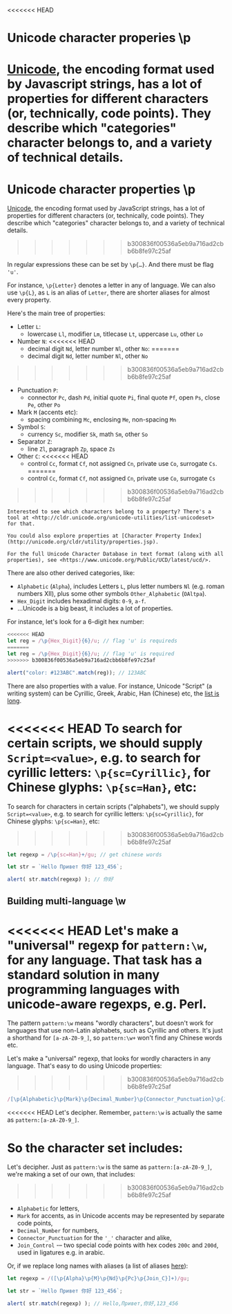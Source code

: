
<<<<<<< HEAD
# Unicode character properies \p

[Unicode](https://en.wikipedia.org/wiki/Unicode), the encoding format used by Javascript strings, has a lot of properties for different characters (or, technically, code points). They describe which "categories" character belongs to, and a variety of technical details.
=======
# Unicode character properties \p

[Unicode](https://en.wikipedia.org/wiki/Unicode), the encoding format used by JavaScript strings, has a lot of properties for different characters (or, technically, code points). They describe which "categories" character belongs to, and a variety of technical details.
>>>>>>> b300836f00536a5eb9a716ad2cbb6b8fe97c25af

In regular expressions these can be set by `\p{…}`. And there must be flag `'u'`.

For instance, `\p{Letter}` denotes a letter in any of language. We can also use `\p{L}`, as `L` is an alias of `Letter`, there are shorter aliases for almost every property.

Here's the main tree of properties:

- Letter `L`:
  - lowercase `Ll`, modifier `Lm`, titlecase `Lt`, uppercase `Lu`, other `Lo`
- Number `N`:
<<<<<<< HEAD
  - decimal digit `Nd`, letter number `Nl`, other `No`:
=======
  - decimal digit `Nd`, letter number `Nl`, other `No`
>>>>>>> b300836f00536a5eb9a716ad2cbb6b8fe97c25af
- Punctuation `P`:
  - connector `Pc`, dash `Pd`, initial quote `Pi`, final quote `Pf`, open `Ps`, close `Pe`, other `Po`
- Mark `M` (accents etc):
  - spacing combining `Mc`, enclosing `Me`, non-spacing `Mn`
- Symbol `S`:
  - currency `Sc`, modifier `Sk`, math `Sm`, other `So`
- Separator `Z`:
  - line `Zl`, paragraph `Zp`, space `Zs`
- Other `C`:
<<<<<<< HEAD
  - control `Cc`, format `Cf`, not assigned `Cn`, private use `Co`, surrogate `Cs`.
=======
  - control `Cc`, format `Cf`, not assigned `Cn`, private use `Co`, surrogate `Cs`
>>>>>>> b300836f00536a5eb9a716ad2cbb6b8fe97c25af

```smart header="More information"
Interested to see which characters belong to a property? There's a tool at <http://cldr.unicode.org/unicode-utilities/list-unicodeset> for that.

You could also explore properties at [Character Property Index](http://unicode.org/cldr/utility/properties.jsp).

For the full Unicode Character Database in text format (along with all properties), see <https://www.unicode.org/Public/UCD/latest/ucd/>.
```

There are also other derived categories, like:
- `Alphabetic` (`Alpha`), includes Letters `L`, plus letter numbers `Nl` (e.g. roman numbers Ⅻ), plus some other symbols `Other_Alphabetic` (`OAltpa`).
- `Hex_Digit` includes hexadimal digits: `0-9`, `a-f`.
- ...Unicode is a big beast, it includes a lot of properties.

For instance, let's look for a 6-digit hex number:

```js run
<<<<<<< HEAD
let reg = /\p{Hex_Digit}{6}/u; // flag 'u' is requireds
=======
let reg = /\p{Hex_Digit}{6}/u; // flag 'u' is required
>>>>>>> b300836f00536a5eb9a716ad2cbb6b8fe97c25af

alert("color: #123ABC".match(reg)); // 123ABC
```

There are also properties with a value. For instance, Unicode "Script" (a writing system) can be Cyrillic, Greek, Arabic, Han (Chinese) etc, the [list is long]("https://en.wikipedia.org/wiki/Script_(Unicode)").

<<<<<<< HEAD
To search for certain scripts, we should supply `Script=<value>`, e.g. to search for cyrillic letters: `\p{sc=Cyrillic}`, for Chinese glyphs: `\p{sc=Han}`, etc:
=======
To search for characters in certain scripts ("alphabets"), we should supply `Script=<value>`, e.g. to search for cyrillic letters: `\p{sc=Cyrillic}`, for Chinese glyphs: `\p{sc=Han}`, etc:
>>>>>>> b300836f00536a5eb9a716ad2cbb6b8fe97c25af

```js run
let regexp = /\p{sc=Han}+/gu; // get chinese words

let str = `Hello Привет 你好 123_456`;

alert( str.match(regexp) ); // 你好
```

## Building multi-language \w

<<<<<<< HEAD
Let's make a "universal" regexp for `pattern:\w`, for any language. That task has a standard solution in many programming languages with unicode-aware regexps, e.g. Perl.
=======
The pattern `pattern:\w` means "wordly characters", but doesn't work for languages that use non-Latin alphabets, such as Cyrillic and others. It's just a shorthand for `[a-zA-Z0-9_]`, so `pattern:\w+` won't find any Chinese words etc.

Let's make a "universal" regexp, that looks for wordly characters in any language. That's easy to do using Unicode properties:
>>>>>>> b300836f00536a5eb9a716ad2cbb6b8fe97c25af

```js
/[\p{Alphabetic}\p{Mark}\p{Decimal_Number}\p{Connector_Punctuation}\p{Join_Control}]/u
```

<<<<<<< HEAD
Let's decipher. Remember, `pattern:\w` is actually the same as `pattern:[a-zA-Z0-9_]`.

So the character set includes:
=======
Let's decipher. Just as `pattern:\w` is the same as `pattern:[a-zA-Z0-9_]`, we're making a set of our own, that includes:
>>>>>>> b300836f00536a5eb9a716ad2cbb6b8fe97c25af

- `Alphabetic` for letters,
- `Mark` for accents, as in Unicode accents may be represented by separate code points,
- `Decimal_Number` for numbers,
- `Connector_Punctuation` for the `'_'` character and alike,
- `Join_Control` -– two special code points with hex codes `200c` and `200d`, used in ligatures e.g. in arabic.

Or, if we replace long names with aliases (a list of aliases [here](https://www.unicode.org/Public/UCD/latest/ucd/PropertyValueAliases.txt)):

```js run
let regexp = /([\p{Alpha}\p{M}\p{Nd}\p{Pc}\p{Join_C}]+)/gu;

let str = `Hello Привет 你好 123_456`;

alert( str.match(regexp) ); // Hello,Привет,你好,123_456
```

